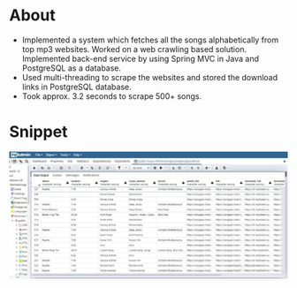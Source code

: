 # About
- Implemented a system which fetches all the songs alphabetically from top mp3
websites. Worked on a web crawling based solution. Implemented back-end
service by using Spring MVC in Java and PostgreSQL as a database.
- Used multi-threading to scrape the websites and stored the download links in
PostgreSQL database.
- Took approx. 3.2 seconds to scrape 500+ songs.

# Snippet
![](/song-crawler.jpeg)

